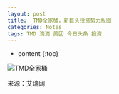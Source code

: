 ```yaml
---
layout: post
title:  TMD全家桶，新巨头投资势力版图
categories: Notes
tags: TMD 滴滴 美团 今日头条 投资
---
```


* content
{:toc}


![TMD全家桶](https://wx1.sinaimg.cn/mw1024/741d838bly1fqh7mvpykvj20sg4a6wwe.jpg)

来源：艾瑞网
